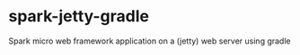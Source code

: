 spark-jetty-gradle
==================

Spark micro web framework application on a (jetty) web server using gradle
